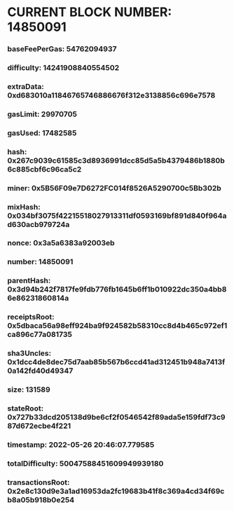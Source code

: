 # CURRENT BLOCK NUMBER: 14850091

### baseFeePerGas: 54762094937
### difficulty: 14241908840554502
### extraData: 0xd683010a11846765746886676f312e3138856c696e7578
### gasLimit: 29970705
### gasUsed: 17482585
### hash: 0x267c9039c61585c3d8936991dcc85d5a5b4379486b1880b6c885cbf6c96ca5c2
### miner: 0x5B56F09e7D6272FC014f8526A5290700c5Bb302b
### mixHash: 0x034bf3075f42215518027913311df0593169bf891d840f964ad630acb979724a
### nonce: 0x3a5a6383a92003eb
### number: 14850091
### parentHash: 0x3d94b242f7817fe9fdb776fb1645b6ff1b010922dc350a4bb86e86231860814a
### receiptsRoot: 0x5dbaca56a98eff924ba9f924582b58310cc8d4b465c972ef1ca896c77a081735
### sha3Uncles: 0x1dcc4de8dec75d7aab85b567b6ccd41ad312451b948a7413f0a142fd40d49347
### size: 131589
### stateRoot: 0x727b33dcd205138d9be6cf2f0546542f89ada5e159fdf73c987d672ecbe4f221
### timestamp: 2022-05-26 20:46:07.779585
### totalDifficulty: 50047588451609949939180
### transactionsRoot: 0x2e8c130d9e3a1ad16953da2fc19683b41f8c369a4cd34f69cb8a05b918b0e254
